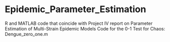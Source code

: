 # Epidemic_Parameter_Estimation
R and MATLAB code that coincide with Project IV report on Parameter Estimation of Multi-Strain Epidemic Models
Code for the 0-1 Test for Chaos: Dengue_zero_one.m
